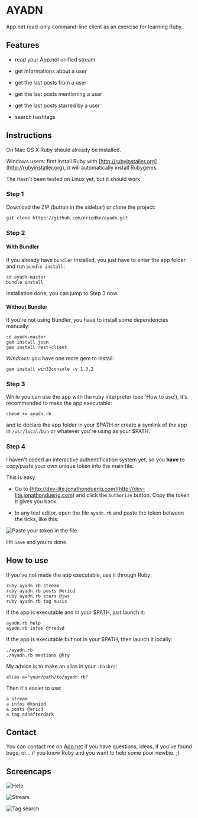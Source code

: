 AYADN
=====

App.net read-only command-line client as an exercise for learning Ruby.

## Features

- read your App.net unified stream

- get informations about a user

- get the last posts from a user

- get the last posts mentioning a user

- get the last posts starred by a user

- search hashtags  


## Instructions

On Mac OS X Ruby should already be installed. 

Windows users: first install Ruby with [http://rubyinstaller.org](http://rubyinstaller.org), it will automatically install Rubygems.

The hasn't been tested on Linux yet, but it should work.

### Step 1

Download the ZIP (button in the sidebar) or clone the project:

```
git clone https://github.com/ericdke/ayadn.git
```  

### Step 2

#### With Bundler

If you already have `bundler` installed, you just have to enter the app folder and run `bundle install`:

```
cd ayadn-master
bundle install
```  

Installation done, you can jump to Step 3 now.

#### Without Bundler

If you're not using Bundler, you have to install some dependencies manually:

```
cd ayadn-master
gem install json
gem install rest-client
```  

*Windows*: you have one more gem to install:

```
gem install win32console -v 1.3.2
```

### Step 3

While you can use the app with the ruby interpreter (see 'How to use'), it's recommended to make the app executable:

```
chmod +x ayadn.rb
```  

and to declare the app folder in your $PATH *or* create a symlink of the app in `/usr/local/bin` or whatever you're using as your $PATH.

### Step 4

I haven't coded an interactive authentification system yet, so you **have** to copy/paste your own unique token into the main file.

This is easy:

- Go to [http://dev-lite.jonathonduerig.com](http://dev-lite.jonathonduerig.com) and click the `Authorize` button. Copy the token it gives you back.

- In any text editor, open the file `ayadn.rb` and paste the token between the ticks, like this:

![Paste your token in the file](https://www.evernote.com/shard/s89/sh/62c690fd-3852-4ef9-b15a-ff0a5b40b901/d4dd6fb6e08c07db2a83b99a90ae01f0/deep/0/token.png)

Hit `Save` and you're done.

## How to use

If you've not made the app executable, use it through Ruby:

```
ruby ayadn.rb stream
ruby ayadn.rb posts @ericd
ruby ayadn.rb stars @jws
ruby ayadn.rb tag music
```

If the app is executable and in your $PATH, just launch it:

```
ayadn.rb help
ayadn.rb infos @fredvd
```  

If the app is executable but not in your $PATH, then launch it locally:

```
./ayadn.rb
./ayadn.rb mentions @hry
```  

My advice is to make an alias in your `.bashrc`:

```
alias a="your/path/to/ayadn.rb"
```  

Then it's easier to use:

```
a stream
a infos @ksniod
a posts @ericd
a tag adnafterdark
```  

## Contact

You can contact me on [App.net](http://alpha.app.net/ericd) if you have questions, ideas, if you've found bugs, or... if you know Ruby and you want to help some poor newbie. ;)

## Screencaps

![Help](https://www.evernote.com/shard/s89/sh/c94deb1f-318f-405b-b4bd-05e084d90f13/9d4553a41dddf7c582e1e152f67d8ddd/deep/0/help.png)

![Stream](https://www.evernote.com/shard/s89/sh/19f3cf86-9af7-4417-a800-ad7e4f228606/29461ebb02b50eac4796d1c7b4f15f6f/deep/0/stream.png)

![Tag search](https://www.evernote.com/shard/s89/sh/e5bc450f-4c8a-4c66-91e6-8a66bfa76ab4/7d7ed1f01c75cc9b86d6be56a0a59c2c/deep/0/tag.png)


